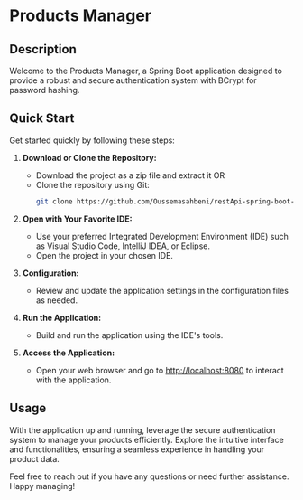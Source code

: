 # Products Manager

## Description

Welcome to the Products Manager, a Spring Boot application designed to provide a robust and secure authentication system with BCrypt for password hashing.

## Quick Start

Get started quickly by following these steps:

1. **Download or Clone the Repository:**
   - Download the project as a zip file and extract it OR
   - Clone the repository using Git:
     ```bash
     git clone https://github.com/Oussemasahbeni/restApi-spring-boot-backend.git
     ```

2. **Open with Your Favorite IDE:**
   - Use your preferred Integrated Development Environment (IDE) such as Visual Studio Code, IntelliJ IDEA, or Eclipse.
   - Open the project in your chosen IDE.

3. **Configuration:**
   - Review and update the application settings in the configuration files as needed.

4. **Run the Application:**
   - Build and run the application using the IDE's tools.

5. **Access the Application:**
   - Open your web browser and go to [http://localhost:8080](http://localhost:8080) to interact with the application.

## Usage

With the application up and running, leverage the secure authentication system to manage your products efficiently. Explore the intuitive interface and functionalities, ensuring a seamless experience in handling your product data.

Feel free to reach out if you have any questions or need further assistance. Happy managing!
